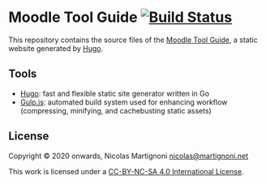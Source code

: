 # Moodle Tool Guide [![Build Status](https://travis-ci.org/martignoni/moodle-tool-guide.svg?branch=master)](https://travis-ci.org/martignoni/moodle-tool-guide)

This repository contains the source files of the [Moodle Tool Guide][site], a static website generated by [Hugo].

## Tools

* [Hugo][hugo]: fast and flexible static site generator written in Go
* [Gulp.js][gulp]: automated build system used for enhancing workflow (compressing, minifying, and cachebusting static assets)

## License

Copyright © 2020 onwards, Nicolas Martignoni <nicolas@martignoni.net>

This work is licensed under a [CC-BY-NC-SA 4.0 International License][cc].

  [site]: https://moodle-guide.martignoni.net
  [cc]: https://creativecommons.org/licenses/by-nc-sa/4.0/
  [hugo]: https://gohugo.io/
  [gulp]: https://gulpjs.com
